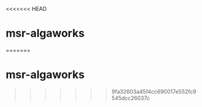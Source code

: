 <<<<<<< HEAD
# msr-algaworks
=======
# msr-algaworks
>>>>>>> 9fa32603a45f4cc690017e552fc9545dcc26037c
